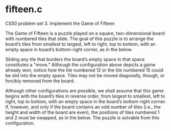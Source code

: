 # fifteen.c
CS50 problem set 3. Implement the Game of Fifteen

The Game of Fifteen is a puzzle played on a square, two-dimensional board with numbered tiles that slide. The goal of this puzzle is to arrange the board’s tiles from smallest to largest, left to right, top to bottom, with an empty space in board’s bottom-right corner, as in the below.

Sliding any tile that borders the board’s empty space in that space constitutes a "move." Although the configuration above depicts a game already won, notice how the tile numbered 12 or the tile numbered 15 could be slid into the empty space. Tiles may not be moved diagonally, though, or forcibly removed from the board.

Although other configurations are possible, we shall assume that this game begins with the board’s tiles in reverse order, from largest to smallest, left to right, top to bottom, with an empty space in the board’s bottom-right corner. If, however, and only if the board contains an odd number of tiles (i.e., the height and width of the board are even), the positions of tiles numbered 1 and 2 must be swapped, as in the below. The puzzle is solvable from this configuration.

